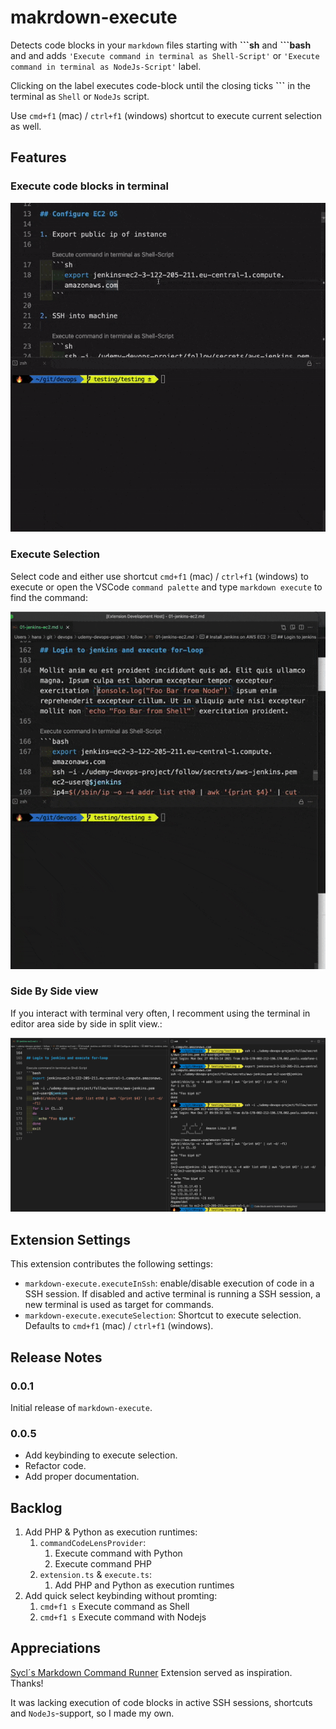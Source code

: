 # makrdown-execute

Detects code blocks in your `markdown` files starting with **\`\`\`sh** and **\`\`\`bash** and and adds `'Execute command in terminal as Shell-Script'` or `'Execute command in terminal as NodeJs-Script'` label.

Clicking on the label executes code-block until the closing ticks **\`\`\`** in the terminal as `Shell` or `NodeJs` script.

Use `cmd+f1` (mac) / `ctrl+f1` (windows) shortcut to execute current selection as well.

## Features

### Execute code blocks in terminal

![demo-execute](images/demo-execute.gif)

### Execute Selection

Select code and either use shortcut `cmd+f1` (mac) / `ctrl+f1` (windows) to execute or open the VSCode `command palette` and type `markdown execute` to find the command:

![demo-shortcut](images/demo-shortcut.gif)

### Side By Side view

If you interact with terminal very often, I recomment using the terminal in editor area side by side in split view.:

![side-by-side-view](images/side-by-side.png)

## Extension Settings

This extension contributes the following settings:

- `markdown-execute.executeInSsh`: enable/disable execution of code in a SSH session. If disabled and active terminal is running a SSH session, a new terminal is used as target for commands.
- `markdown-execute.executeSelection`: Shortcut to execute selection. Defaults to `cmd+f1` (mac) / `ctrl+f1` (windows).

## Release Notes

### 0.0.1

Initial release of `markdown-execute`.

### 0.0.5

- Add keybinding to execute selection.
- Refactor code.
- Add proper documentation.

## Backlog

1. Add PHP & Python as execution runtimes:
   1. `commandCodeLensProvider`:
      1. Execute command with Python
      2. Execute command PHP
   2. `extension.ts` & `execute.ts`:
      1. Add PHP and Python as execution runtimes
2. Add quick select keybinding without promting:
   1. `cmd+f1 s` Execute command as Shell
   2. `cmd+f1 s` Execute command with Nodejs

## Appreciations

[Sycl´s Markdown Command Runner](https://marketplace.visualstudio.com/items?itemName=Sycl.markdown-command-runner) Extension served as inspiration. Thanks!

It was lacking execution of code blocks in active SSH sessions, shortcuts and `NodeJs`-support, so I made my own.
